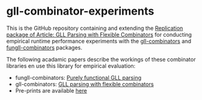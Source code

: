 # gll-combinator-experiments

This is the GitHub repository containing and extending the [Replication package of Article: GLL Parsing with Flexible Combinators](https://doi.org/10.1145/3284657) for conducting empirical runtime performance experiments with the [gll-combinators](https://github.com/ltbinsbe/gll-combinators) and [fungll-combinators](https://github.com/ltbinsbe/fungll-combinators) packages.

The following acadamic papers describe the workings of these combinator libraries en use this library for empirical evaluation:  

* fungll-combinators: [Purely functional GLL parsing](https://doi.org/10.1016/j.cola.2020.100945)
* gll-combinators: [GLL parsing with flexible combinators](https://doi.org/10.1145/3276604.3276618)
* Pre-prints are available [here](https://ltvanbinsbergen.nl/publications)

